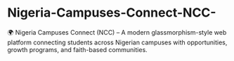 # Nigeria-Campuses-Connect-NCC-
🌍 Nigeria Campuses Connect (NCC) – A modern glassmorphism-style web platform connecting students across Nigerian campuses with opportunities, growth programs, and faith-based communities.
